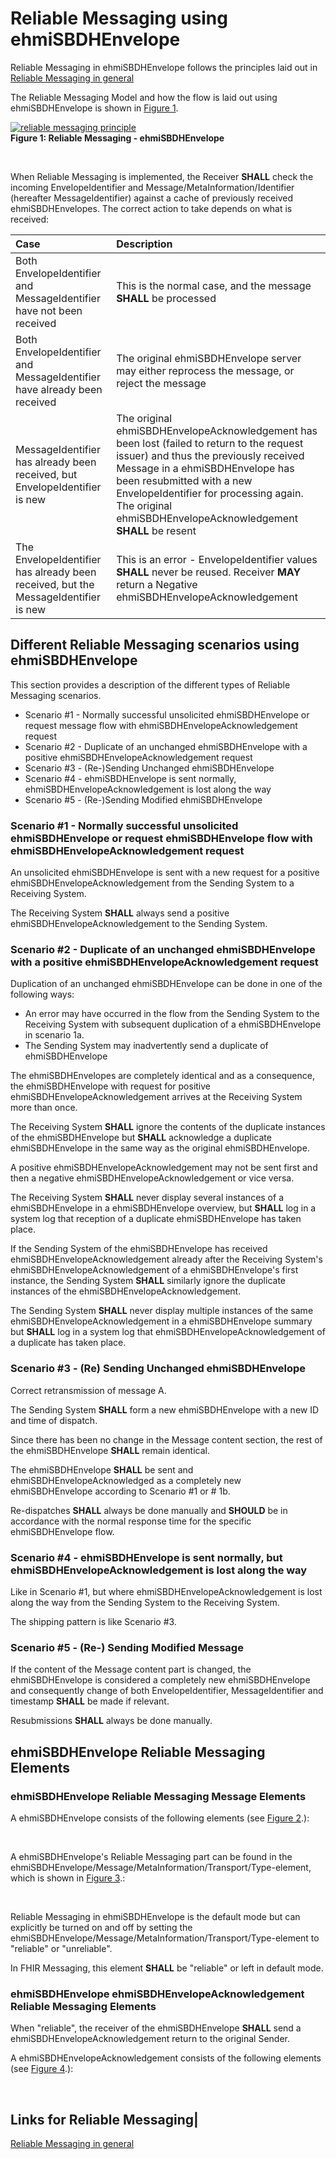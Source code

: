 # Reliable Messaging using ehmiSBDHEnvelope

Reliable Messaging in ehmiSBDHEnvelope follows the principles laid out in <a href="https://medcomdk.github.io/MedCom-FHIR-Communication/assets/documents/FHIRMessages_NetworkEnvelopes_EN.html" target="_blank">Reliable Messaging in general</a>

The Reliable Messaging Model and how the flow is laid out using ehmiSBDHEnvelope is shown in <a href="#Fig1">Figure 1</a>. 

<figure style="margin-left: 0px; margin-right: 0px; width: 100%;">
<a href="reliable-messaging-ehmiSBDHEnvelope_1160x625.png" target="_blank"> <img src="reliable-messaging-ehmiSBDHEnvelope_1160x625.png" alt="reliable messaging principle" style="width:auto; margin-left:0px; margin-right:0px;" id="Fig1"></a>
<figcaption text-align="left"><b>Figure 1: Reliable Messaging - ehmiSBDHEnvelope </b></figcaption>
</figure>
<br>

When Reliable Messaging is implemented, the Receiver **SHALL** check the incoming EnvelopeIdentifier and Message/MetaInformation/Identifier (hereafter MessageIdentifier) against a cache of previously received ehmiSBDHEnvelopes. The correct action to take depends on what is received:

| Case                                                            | Description                |
|:----------------------------------------------------------------|:---------------------------|
| Both EnvelopeIdentifier and MessageIdentifier have not been received       | This is the normal case, and the message **SHALL** be processed            |
| Both EnvelopeIdentifier and MessageIdentifier have already been received   | The original ehmiSBDHEnvelope server may either reprocess the message, or reject the message|
| MessageIdentifier has already been received, but EnvelopeIdentifier is new | The original ehmiSBDHEnvelopeAcknowledgement has been lost (failed to return to the request issuer) and thus the previously received Message in a ehmiSBDHEnvelope has been resubmitted with a new EnvelopeIdentifier for processing again. The original ehmiSBDHEnvelopeAcknowledgement **SHALL** be resent|
| The EnvelopeIdentifier has already been received, but the MessageIdentifier is new | This is an error - EnvelopeIdentifier values **SHALL** never be reused. Receiver **MAY** return a Negative ehmiSBDHEnvelopeAcknowledgement|

## Different Reliable Messaging scenarios using ehmiSBDHEnvelope

This section provides a description of the different types of Reliable Messaging scenarios.

- Scenario #1 - Normally successful unsolicited  ehmiSBDHEnvelope or request message flow with ehmiSBDHEnvelopeAcknowledgement request
- Scenario #2 - Duplicate of an unchanged ehmiSBDHEnvelope with a positive ehmiSBDHEnvelopeAcknowledgement request
- Scenario #3 - (Re-)Sending Unchanged ehmiSBDHEnvelope
- Scenario #4 - ehmiSBDHEnvelope is sent normally, ehmiSBDHEnvelopeAcknowledgement is lost along the way
- Scenario #5 - (Re-)Sending Modified ehmiSBDHEnvelope

### Scenario #1 - Normally successful unsolicited ehmiSBDHEnvelope or request ehmiSBDHEnvelope flow with ehmiSBDHEnvelopeAcknowledgement request 

An unsolicited  ehmiSBDHEnvelope is sent with a new request for a positive ehmiSBDHEnvelopeAcknowledgement from the Sending System to a Receiving System.

The Receiving System **SHALL** always send a positive ehmiSBDHEnvelopeAcknowledgement to the Sending System.

### Scenario #2 - Duplicate of an unchanged ehmiSBDHEnvelope with a positive ehmiSBDHEnvelopeAcknowledgement request 

Duplication of an unchanged ehmiSBDHEnvelope can be done in one of the following ways:

- An error may have occurred in the flow from the Sending System to the Receiving System with subsequent duplication of a ehmiSBDHEnvelope in scenario 1a.
- The Sending System may inadvertently send a duplicate of ehmiSBDHEnvelope

The ehmiSBDHEnvelopes are completely identical and as a consequence, the ehmiSBDHEnvelope with request for positive ehmiSBDHEnvelopeAcknowledgement arrives at the Receiving System more than once.

The Receiving System **SHALL** ignore the contents of the duplicate instances of the ehmiSBDHEnvelope but **SHALL** acknowledge a duplicate ehmiSBDHEnvelope in the same way as the original ehmiSBDHEnvelope.

A positive ehmiSBDHEnvelopeAcknowledgement may not be sent first and then a negative ehmiSBDHEnvelopeAcknowledgement or vice versa.

The Receiving System **SHALL** never display several instances of a ehmiSBDHEnvelope in a ehmiSBDHEnvelope overview, but **SHALL** log in a system log that reception of a duplicate ehmiSBDHEnvelope has taken place.

If the Sending System of the ehmiSBDHEnvelope has received ehmiSBDHEnvelopeAcknowledgement already after the Receiving System's ehmiSBDHEnvelopeAcknowledgement of a ehmiSBDHEnvelope's first instance, the Sending System **SHALL** similarly ignore the duplicate instances of the ehmiSBDHEnvelopeAcknowledgement.

The Sending System **SHALL** never display multiple instances of the same ehmiSBDHEnvelopeAcknowledgement in a ehmiSBDHEnvelope summary but **SHALL** log in a system log that ehmiSBDHEnvelopeAcknowledgement of a duplicate has taken place.

### Scenario #3 - (Re) Sending Unchanged ehmiSBDHEnvelope 

Correct retransmission of message A.

The Sending System **SHALL** form a new ehmiSBDHEnvelope with a new ID and time of dispatch.

Since there has been no change in the Message content section, the rest of the ehmiSBDHEnvelope **SHALL** remain identical.

The ehmiSBDHEnvelope **SHALL** be sent and ehmiSBDHEnvelopeAcknowledged as a completely new ehmiSBDHEnvelope according to Scenario #1 or # 1b.

Re-dispatches **SHALL** always be done manually and **SHOULD** be in accordance with the normal response time for the specific ehmiSBDHEnvelope flow.

### Scenario #4 - ehmiSBDHEnvelope is sent normally, but ehmiSBDHEnvelopeAcknowledgement is lost along the way 

Like in Scenario #1, but where ehmiSBDHEnvelopeAcknowledgement is lost along the way from the Sending System to the Receiving System.

The shipping pattern is like Scenario #3.

### Scenario #5 - (Re-) Sending Modified Message 

If the content of the Message content part is changed, the ehmiSBDHEnvelope is considered a completely new ehmiSBDHEnvelope and consequently change of both EnvelopeIdentifier, MessageIdentifier and timestamp **SHALL** be made if relevant.

Resubmissions **SHALL** always be done manually.

## ehmiSBDHEnvelope Reliable Messaging Elements

### ehmiSBDHEnvelope Reliable Messaging Message Elements

A ehmiSBDHEnvelope consists of the following elements (see <a href="#Fig2">Figure 2</a>.):

<!--figure style="margin-left: 0px; margin-right: 0px; width: 100%;">
<a href="ehmiSBDHEnvelope_schema-reliable.png" target="_blank"> <img src="ehmiSBDHEnvelope_schema-reliable.png" alt="ehmiSBDHEnvelope_schema-reliable" style="width:auto; margin-left:0px; margin-right:0px;" id="Fig2"></a>
<figcaption text-align="left"><b>Figure 2: Reliable Messaging - reliable ehmiSBDHEnvelope tables </b></figcaption>
</figure-->
<br>

A ehmiSBDHEnvelope's Reliable Messaging part can be found in the ehmiSBDHEnvelope/Message/MetaInformation/Transport/Type-element, which is shown in <a href="#Fig3">Figure 3</a>.:

<!--figure style="margin-left: 0px; margin-right: 0px; width: 100%;">
<a href="ehmiSBDHEnvelope_schema-reliable-type.png" target="_blank"> <img src="ehmiSBDHEnvelope_schema-reliable-type.png" alt="ehmiSBDHEnvelope_schema-reliable" style="width:auto; margin-left:0px; margin-right:0px;" id="Fig3"></a>
<figcaption text-align="left"><b>Figure 3: Reliable Messaging - reliable ehmiSBDHEnvelope type </b></figcaption>
</figure-->
<br>

Reliable Messaging in ehmiSBDHEnvelope is the default mode but can explicitly be turned on and off by setting the ehmiSBDHEnvelope/Message/MetaInformation/Transport/Type-element to "reliable" or "unreliable".

In FHIR Messaging, this element **SHALL** be "reliable" or left in default mode.

### ehmiSBDHEnvelope ehmiSBDHEnvelopeAcknowledgement Reliable Messaging Elements

When "reliable", the receiver of the ehmiSBDHEnvelope **SHALL** send a ehmiSBDHEnvelopeAcknowledgement return to the original Sender.

A ehmiSBDHEnvelopeAcknowledgement consists of the following elements (see <a href="#Fig4">Figure 4</a>.):

<!--figure style="margin-left: 0px; margin-right: 0px; width: 100%;">
<a href="ehmiSBDHEnvelope_schema-acknowledgement.png" target="_blank"> <img src="ehmiSBDHEnvelope_schema-acknowledgement.png" alt="ehmiSBDHEnvelope_schema-acknowledgement" style="width:auto; margin-left:0px; margin-right:0px;" id="Fig4"></a>
<figcaption text-align="left"><b>Figure 4: Reliable Messaging - reliable ehmiSBDHEnvelope acknowledgement </b></figcaption>
</figure-->
<br>

## Links for Reliable Messaging|
<a href="https://medcomdk.github.io/MedCom-FHIR-Communication/assets/documents/FHIRMessages_NetworkEnvelopes_EN.html" target="_blank">Reliable Messaging in general</a>


